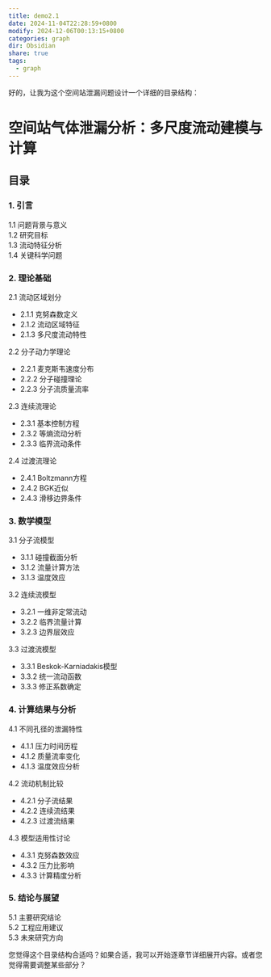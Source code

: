 ```yaml
---
title: demo2.1
date: 2024-11-04T22:28:59+0800
modify: 2024-12-06T00:13:15+0800
categories: graph
dir: Obsidian
share: true
tags:
  - graph
---
```


好的，让我为这个空间站泄漏问题设计一个详细的目录结构：

# 空间站气体泄漏分析：多尺度流动建模与计算

## 目录

### 1. 引言

1.1 问题背景与意义  
1.2 研究目标  
1.3 流动特征分析  
1.4 关键科学问题

### 2. 理论基础

2.1 流动区域划分
- 2.1.1 克努森数定义
- 2.1.2 流动区域特征
- 2.1.3 多尺度流动特性

2.2 分子动力学理论
- 2.2.1 麦克斯韦速度分布
- 2.2.2 分子碰撞理论
- 2.2.3 分子流质量流率

2.3 连续流理论
- 2.3.1 基本控制方程
- 2.3.2 等熵流动分析
- 2.3.3 临界流动条件

2.4 过渡流理论
- 2.4.1 Boltzmann方程
- 2.4.2 BGK近似
- 2.4.3 滑移边界条件

### 3. 数学模型

3.1 分子流模型
- 3.1.1 碰撞截面分析
- 3.1.2 流量计算方法
- 3.1.3 温度效应

3.2 连续流模型
- 3.2.1 一维非定常流动
- 3.2.2 临界流量计算
- 3.2.3 边界层效应

3.3 过渡流模型
- 3.3.1 Beskok-Karniadakis模型
- 3.3.2 统一流动函数
- 3.3.3 修正系数确定

### 4. 计算结果与分析

4.1 不同孔径的泄漏特性
- 4.1.1 压力时间历程
- 4.1.2 质量流率变化
- 4.1.3 温度效应分析

4.2 流动机制比较
- 4.2.1 分子流结果
- 4.2.2 连续流结果
- 4.2.3 过渡流结果

4.3 模型适用性讨论
- 4.3.1 克努森数效应
- 4.3.2 压力比影响
- 4.3.3 计算精度分析

### 5. 结论与展望

5.1 主要研究结论  
5.2 工程应用建议  
5.3 未来研究方向

您觉得这个目录结构合适吗？如果合适，我可以开始逐章节详细展开内容。或者您觉得需要调整某些部分？
